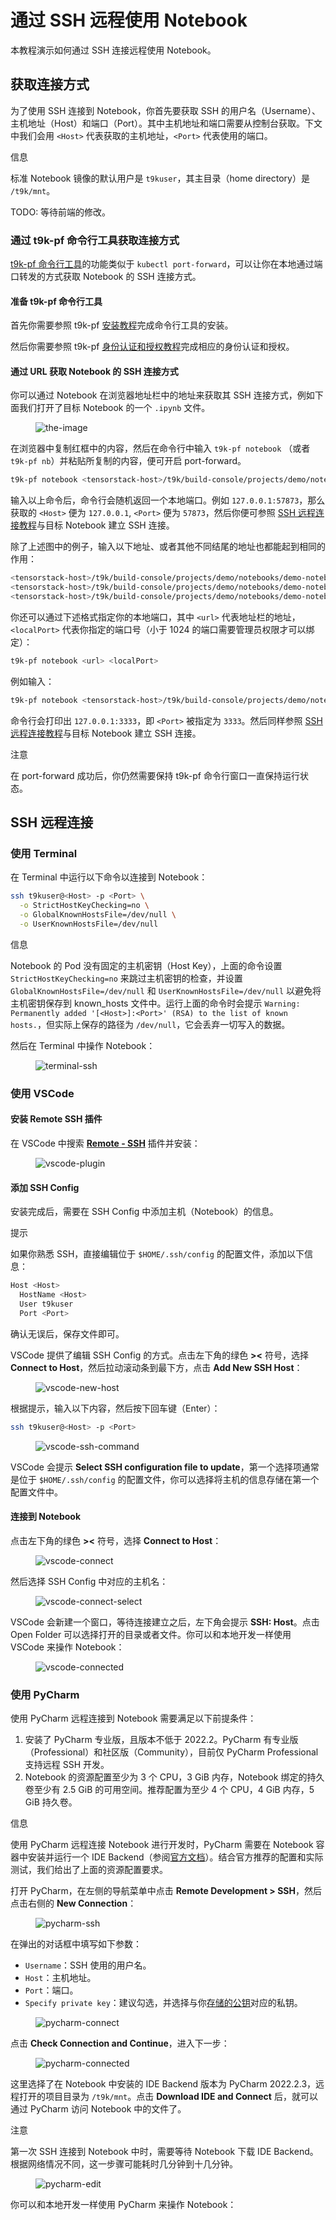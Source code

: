 # 通过 SSH 远程使用 Notebook

本教程演示如何通过 SSH 连接远程使用 Notebook。

## 获取连接方式

为了使用 SSH 连接到 Notebook，你首先要获取 SSH 的用户名（Username）、主机地址（Host）和端口（Port）。其中主机地址和端口需要从控制台获取。下文中我们会用 `<Host>` 代表获取的主机地址，`<Port>` 代表使用的端口。

<aside class="note info">
<div class="title">信息</div>

标准 Notebook 镜像的默认用户是 `t9kuser`，其主目录（home directory）是 `/t9k/mnt`。

</aside>

TODO: 等待前端的修改。

### 通过 t9k-pf 命令行工具获取连接方式

[t9k-pf 命令行工具](../tools/cli-t9k-pf/index.md)的功能类似于 `kubectl port-forward`，可以让你在本地通过端口转发的方式获取 Notebook 的 SSH 连接方式。

#### 准备 t9k-pf 命令行工具

首先你需要参照 t9k-pf [安装教程](../tools/cli-t9k-pf/guide.md#下载安装)完成命令行工具的安装。

然后你需要参照 t9k-pf [身份认证和授权教程](../tools/cli-t9k-pf/guide.md#身份认证和授权)完成相应的身份认证和授权。

#### 通过 URL 获取 Notebook 的 SSH 连接方式

你可以通过 Notebook 在浏览器地址栏中的地址来获取其 SSH 连接方式，例如下面我们打开了目标 Notebook 的一个 `.ipynb` 文件。

<figure class="screenshot">
    <img alt="the-image" src="../assets/tasks/develop-and-test-model/use-notebook-remotely-via-ssh-connection/notebook-address-bar.png" />
</figure>

在浏览器中复制红框中的内容，然后在命令行中输入 `t9k-pf notebook` （或者 `t9k-pf nb`）并粘贴所复制的内容，便可开启 port-forward。

``` bash
t9k-pf notebook <tensorstack-host>/t9k/build-console/projects/demo/notebooks/demo-notebook/lab/tree/demo.ipynb
```

输入以上命令后，命令行会随机返回一个本地端口。例如 `127.0.0.1:57873`，那么获取的 `<Host>` 便为 `127.0.0.1`, `<Port>` 便为 `57873`，然后你便可参照 [SSH 远程连接教程](#ssh-远程连接)与目标 Notebook 建立 SSH 连接。

除了上述图中的例子，输入以下地址、或者其他不同结尾的地址也都能起到相同的作用：

``` bash
<tensorstack-host>/t9k/build-console/projects/demo/notebooks/demo-notebook/tree?
<tensorstack-host>/t9k/build-console/projects/demo/notebooks/demo-notebook/lab
<tensorstack-host>/t9k/build-console/projects/demo/notebooks/demo-notebook/<any-url>
```

你还可以通过下述格式指定你的本地端口，其中 `<url>` 代表地址栏的地址，`<localPort>` 代表你指定的端口号（小于 1024 的端口需要管理员权限才可以绑定）：

``` bash
t9k-pf notebook <url> <localPort>
```

例如输入：

``` bash
t9k-pf notebook <tensorstack-host>/t9k/build-console/projects/demo/notebooks/demo-notebook/lab/tree/demo.ipynb 3333
```

命令行会打印出 `127.0.0.1:3333`，即 `<Port>` 被指定为 `3333`。然后同样参照 [SSH 远程连接教程](#ssh-远程连接)与目标 Notebook 建立 SSH 连接。

<aside class="note">
<div class="title">注意</div>

在 port-forward 成功后，你仍然需要保持 t9k-pf 命令行窗口一直保持运行状态。

</aside>

## SSH 远程连接

### 使用 Terminal

在 Terminal 中运行以下命令以连接到 Notebook：

``` bash
ssh t9kuser@<Host> -p <Port> \
  -o StrictHostKeyChecking=no \
  -o GlobalKnownHostsFile=/dev/null \
  -o UserKnownHostsFile=/dev/null
```

<aside class="note info">
<div class="title">信息</div>

Notebook 的 Pod 没有固定的主机密钥（Host Key），上面的命令设置 `StrictHostKeyChecking=no` 来跳过主机密钥的检查，并设置 `GlobalKnownHostsFile=/dev/null` 和 `UserKnownHostsFile=/dev/null` 以避免将主机密钥保存到 known_hosts 文件中。运行上面的命令时会提示 `Warning: Permanently added '[<Host>]:<Port>' (RSA) to the list of known hosts.`，但实际上保存的路径为 `/dev/null`，它会丢弃一切写入的数据。

</aside>

然后在 Terminal 中操作 Notebook：

<figure class="screenshot">
  <img alt="terminal-ssh" src="../assets/tasks/develop-and-test-model/use-notebook-remotely-via-ssh-connection/terminal-ssh.png" />
</figure>

### 使用 VSCode

#### 安装 Remote SSH 插件

在 VSCode 中搜索 **<a target="_blank" rel="noopener noreferrer" href="https://marketplace.visualstudio.com/items?itemName=ms-vscode-remote.remote-ssh">Remote - SSH</a>** 插件并安装：

<figure class="screenshot">
  <img alt="vscode-plugin" src="../assets/tasks/develop-and-test-model/use-notebook-remotely-via-ssh-connection/vscode-plugin.png" />
</figure>

#### 添加 SSH Config

安装完成后，需要在 SSH Config 中添加主机（Notebook）的信息。

<aside class="note tip">
<div class="title">提示</div>

如果你熟悉 SSH，直接编辑位于 `$HOME/.ssh/config` 的配置文件，添加以下信息：

``` bash
Host <Host>
  HostName <Host>
  User t9kuser
  Port <Port>
```

确认无误后，保存文件即可。

</aside>

VSCode 提供了编辑 SSH Config 的方式。点击左下角的绿色 **><** 符号，选择 **Connect to Host**，然后拉动滚动条到最下方，点击 **Add New SSH Host**：

<figure class="screenshot">
  <img alt="vscode-new-host" src="../assets/tasks/develop-and-test-model/use-notebook-remotely-via-ssh-connection/vscode-new-host.png" />
</figure>

根据提示，输入以下内容，然后按下回车键（Enter）：

``` bash
ssh t9kuser@<Host> -p <Port>
```

<figure class="screenshot">
  <img alt="vscode-ssh-command" src="../assets/tasks/develop-and-test-model/use-notebook-remotely-via-ssh-connection/vscode-ssh-command.png" />
</figure>

VSCode 会提示 **Select SSH configuration file to update**，第一个选择项通常是位于 `$HOME/.ssh/config` 的配置文件，你可以选择将主机的信息存储在第一个配置文件中。

#### 连接到 Notebook

点击左下角的绿色 **><** 符号，选择 **Connect to Host**：

<figure class="screenshot">
  <img alt="vscode-connect" src="../assets/tasks/develop-and-test-model/use-notebook-remotely-via-ssh-connection/vscode-connect.png" />
</figure>

然后选择 SSH Config 中对应的主机名：

<figure class="screenshot">
  <img alt="vscode-connect-select" src="../assets/tasks/develop-and-test-model/use-notebook-remotely-via-ssh-connection/vscode-connect-select.png" />
</figure>

VSCode 会新建一个窗口，等待连接建立之后，左下角会提示 **SSH: Host**。点击 Open Folder 可以选择打开的目录或者文件。你可以和本地开发一样使用 VSCode 来操作 Notebook：

<figure class="screenshot">
  <img alt="vscode-connected" src="../assets/tasks/develop-and-test-model/use-notebook-remotely-via-ssh-connection/vscode-connected.png" />
</figure>

### 使用 PyCharm

使用 PyCharm 远程连接到 Notebook 需要满足以下前提条件：

1. 安装了 PyCharm 专业版，且版本不低于 2022.2。PyCharm 有专业版（Professional）和社区版（Community），目前仅 PyCharm Professional 支持远程 SSH 开发。
2. Notebook 的资源配置至少为 3 个 CPU，3 GiB 内存，Notebook 绑定的持久卷至少有 2.5 GiB 的可用空间。推荐配置为至少 4 个 CPU，4 GiB 内存，5 GiB 持久卷。

<aside class="note info">
<div class="title">信息</div>

使用 PyCharm 远程连接 Notebook 进行开发时，PyCharm 需要在 Notebook 容器中安装并运行一个 IDE Backend（参阅<a target="_blank" rel="noopener noreferrer" href="https://www.jetbrains.com/help/pycharm/remote-development-overview.html">官方文档</a>）。结合官方推荐的配置和实际测试，我们给出了上面的资源配置要求。

</aside>

打开 PyCharm，在左侧的导航菜单中点击 **Remote Development > SSH**，然后点击右侧的 **New Connection**：

<figure class="screenshot">
  <img alt="pycharm-ssh" src="../assets/tasks/develop-and-test-model/use-notebook-remotely-via-ssh-connection/pycharm-ssh.png" />
</figure>

在弹出的对话框中填写如下参数：

* `Username`：SSH 使用的用户名。
* `Host`：主机地址。
* `Port`：端口。
* `Specify private key`：建议勾选，并选择与你[存储的公钥](create-notebook.md#存储-ssh-公钥)对应的私钥。

<figure class="screenshot">
  <img alt="pycharm-connect" src="../assets/tasks/develop-and-test-model/use-notebook-remotely-via-ssh-connection/pycharm-connect.png" />
</figure>

点击 **Check Connection and Continue**，进入下一步：

<figure class="screenshot">
  <img alt="pycharm-connected" src="../assets/tasks/develop-and-test-model/use-notebook-remotely-via-ssh-connection/pycharm-connected.png" />
</figure>

这里选择了在 Notebook 中安装的 IDE Backend 版本为 PyCharm 2022.2.3，远程打开的项目目录为 `/t9k/mnt`。点击 **Download IDE and Connect** 后，就可以通过 PyCharm 访问 Notebook 中的文件了。

<aside class="note">
<div class="title">注意</div>

第一次 SSH 连接到 Notebook 中时，需要等待 Notebook 下载 IDE Backend。根据网络情况不同，这一步骤可能耗时几分钟到十几分钟。

</aside>

<figure class="screenshot">
  <img alt="pycharm-edit" src="../assets/tasks/develop-and-test-model/use-notebook-remotely-via-ssh-connection/pycharm-edit.png" />
</figure>

你可以和本地开发一样使用 PyCharm 来操作 Notebook：
